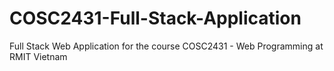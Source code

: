 # COSC2431-Full-Stack-Application
Full Stack Web Application for the course COSC2431 -  Web Programming at RMIT Vietnam
